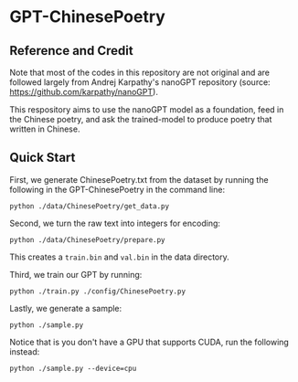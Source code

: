 # GPT-ChinesePoetry

## Reference and Credit
Note that most of the codes in this repository are not original and are followed largely from Andrej Karpathy's nanoGPT repository (source: https://github.com/karpathy/nanoGPT).

This respository aims to use the nanoGPT model as a foundation, feed in the Chinese poetry, and ask the trained-model to produce poetry that written in Chinese.

## Quick Start
First, we generate ChinesePoetry.txt from the dataset by running the following in the GPT-ChinesePoetry in the command line: 
```
python ./data/ChinesePoetry/get_data.py
```

Second, we turn the raw text into integers for encoding:
```
python ./data/ChinesePoetry/prepare.py
```
This creates a ```train.bin``` and ```val.bin``` in the data directory.

Third, we train our GPT by running:
```
python ./train.py ./config/ChinesePoetry.py
```

Lastly, we generate a sample:
```
python ./sample.py
```

Notice that is you don't have a GPU that supports CUDA, run the following instead:
```
python ./sample.py --device=cpu
```
